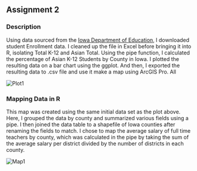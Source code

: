 ## Assignment 2

### Description

Using data sourced from the [Iowa Department of Education](https://educateiowa.gov/data-reporting/education-statistics-pk-12), I downloaded student Enrollment data. I cleaned up the file in Excel before bringing it into R, isolating Total K-12 and Asian Total. Using the pipe function, I calculated the percentage of Asian K-12 Students by County in Iowa. I plotted the resulting data on a bar chart using the ggplot. And then, I exported the resulting data to .csv file and use it make a map using ArcGIS Pro. All

![Plot1](assginments/assign2/BarPlot_Assign2.png)


### Mapping Data in R

This map was created using the same initial data set as the plot above. Here, I grouped the data by county and summarized various fields using a pipe. I then joined the data table to a shapefile of Iowa counties after renaming the fields to match. I chose to map the average salary of full time teachers by county, which was calculated in the pipe by taking the sum of the average salary per district divided by the number of districts in each county.

![Map1](assginments/assign2/Map_Assign2.jpg)
